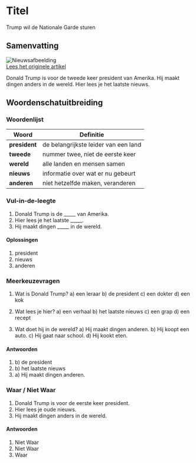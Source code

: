 # Titel

Trump wil de Nationale Garde sturen

## Samenvatting

![Nieuwsafbeelding](https://prod-img.standaard.be/public/nieuws/q1yhga-federal-crackdown-chicago/alternates/BASE_SIXTEEN_NINE/Federal%20Crackdown-Chicago)   
[Lees het originele artikel](https://www.standaard.be/buitenland/trump-wil-indien-nodig-rebelliewet-inroepen-om-nationale-garde-in-te-zetten/35131945.html)

Donald Trump is voor de tweede keer president van Amerika. Hij maakt dingen anders in de wereld. Hier lees je het laatste nieuws.

## Woordenschatuitbreiding

### Woordenlijst

| Woord | Definitie |
|-------|-----------|
| **president** | de belangrijkste leider van een land |
| **tweede** | nummer twee, niet de eerste keer |
| **wereld** | alle landen en mensen samen |
| **nieuws** | informatie over wat er nu gebeurt |
| **anderen** | niet hetzelfde maken, veranderen |

### Vul-in-de-leegte
1. Donald Trump is de _____ van Amerika.
2. Hier lees je het laatste _____.
3. Hij maakt dingen _____ in de wereld.

#### Oplossingen
1. president
2. nieuws
3. anderen

### Meerkeuzevragen
1. Wat is Donald Trump?
   a) een leraar
   b) de president
   c) een dokter
   d) een kok

2. Wat lees je hier?
   a) een verhaal
   b) het laatste nieuws
   c) een grap
   d) een recept

3. Wat doet hij in de wereld?
   a) Hij maakt dingen anderen.
   b) Hij koopt een auto.
   c) Hij gaat naar school.
   d) Hij kookt eten.

#### Antwoorden
1. b) de president
2. b) het laatste nieuws
3. a) Hij maakt dingen anderen.

### Waar / Niet Waar
1. Donald Trump is voor de eerste keer president.
2. Hier lees je oude nieuws.
3. Hij maakt dingen anders in de wereld.

#### Antwoorden
1. Niet Waar
2. Niet Waar
3. Waar